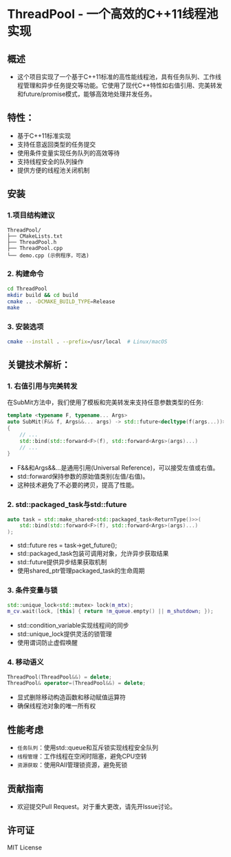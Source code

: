 # ThreadPool - 一个高效的C++11线程池实现

## 概述
- 这个项目实现了一个基于C++11标准的高性能线程池，具有任务队列、工作线程管理和异步任务提交等功能。它使用了现代C++特性如右值引用、完美转发和future/promise模式，能够高效地处理并发任务。

## 特性：
- 基于C++11标准实现
- 支持任意返回类型的任务提交
- 使用条件变量实现任务队列的高效等待
- 支持线程安全的队列操作
- 提供方便的线程池关闭机制

## 安装
### 1.项目结构建议​​
```
ThreadPool/
├── CMakeLists.txt
├── ThreadPool.h
├── ThreadPool.cpp
└── demo.cpp (示例程序，可选)
```
### 2. 构建命令
```bash
cd ThreadPool
mkdir build && cd build
cmake .. -DCMAKE_BUILD_TYPE=Release
make
```
### 3. 安装选项
```bash
cmake --install . --prefix=/usr/local  # Linux/macOS
```

## 关键技术解析：
### 1. 右值引用与完美转发
在SubMit方法中，我们使用了模板和完美转发来支持任意参数类型的任务:
```cpp
template <typename F, typename... Args>
auto SubMit(F&& f, Args&&... args) -> std::future<decltype(f(args...))>
{
    // ...
    std::bind(std::forward<F>(f), std::forward<Args>(args)...)
    // ...
}
```
- F&&和Args&&...是通用引用(Universal Reference)，可以接受左值或右值。
- std::forward保持参数的原始值类别(左值/右值)。
- 这种技术避免了不必要的拷贝，提高了性能。

### 2. std::packaged_task与std::future
```cpp
auto task = std::make_shared<std::packaged_task<ReturnType()>>(
    std::bind(std::forward<F>(f), std::forward<Args>(args)...)
);
```
- std::future<ReturnType> res = task->get_future();
- std::packaged_task包装可调用对象，允许异步获取结果
- std::future提供异步结果获取机制
- 使用shared_ptr管理packaged_task的生命周期

### 3. 条件变量与锁
```cpp
std::unique_lock<std::mutex> lock(m_mtx);
m_cv.wait(lock, [this] { return !m_queue.empty() || m_shutdown; });
```
- std::condition_variable实现线程间的同步
- std::unique_lock提供灵活的锁管理
- 使用谓词防止虚假唤醒

### 4. 移动语义
```cpp
ThreadPool(ThreadPool&&) = delete;
ThreadPool& operator=(ThreadPool&&) = delete;
```

- 显式删除移动构造函数和移动赋值运算符
- 确保线程池对象的唯一所有权

## 性能考虑
- `任务队列​​`：使用std::queue和互斥锁实现线程安全队列
- `线程管理`：工作线程在空闲时阻塞，避免CPU空转
- `资源获取`​​：使用RAII管理锁资源，避免死锁

## 贡献指南
- 欢迎提交Pull Request。对于重大更改，请先开Issue讨论。

## 许可证

MIT License


